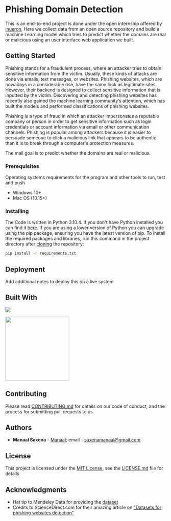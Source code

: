 # Phishing Domain Detection

This is an end-to-end project is done under the open internship offered by [inueron](https://internship.ineuron.ai/project/board/Phishing-Domain-Detection/62445bb9ef23b90657e6db1b), Here we collect data from an open source repository and build a machine Learning model which tries to predict whether the domains are real or malicious using an user interface web application we built.

## Getting Started

Phishing stands for a fraudulent process, where an attacker tries to obtain sensitive information from the victim. Usually, these kinds of attacks are done via emails, text messages, or websites. Phishing websites, which are nowadays in a considerable rise, have the same look as legitimate sites. However, their backend is designed to collect sensitive information that is inputted by the victim. Discovering and detecting phishing websites has recently also gained the machine learning community’s attention, which has built the models and performed classifications of phishing websites.

Phishing is a type of fraud in which an attacker impersonates a reputable company or person in order to get sensitive information such as login credentials or account information via email or other communication channels. Phishing is popular among attackers because it is easier to persuade someone to click a malicious link that appears to be authentic than it is to break through a computer's protection measures.

The mail goal is to predict whether the domains are real or malicious.

### Prerequisites

Operating systems requirements for the program and other tools to run, test and push 
- Windows 10+
- Mac OS (10.15+)

### Installing

The Code is written in Python 3.10.4. If you don't have Python installed you can find it [here](https://www.python.org/downloads/). If you are using a lower version of Python you can upgrade using the pip package, ensuring you have the latest version of pip. To install the required packages and libraries, run this command in the project directory after [cloning](https://www.howtogeek.com/451360/how-to-clone-a-github-repository/) the repository:
```bash
pip install -r requirements.txt
```

## Deployment

Add additional notes to deploy this on a live system

## Built With
![](https://forthebadge.com/images/badges/made-with-python.svg)

[<img target="_blank" src="https://scikit-learn.org/stable/_static/scikit-learn-logo-small.png" width=200>](https://scikit-learn.org/stable/) 

## Contributing

Please read [CONTRIBUTING.md](CONTRIBUTING.md) for details on our code
of conduct, and the process for submitting pull requests to us.

## Authors

  - **Manaal Saxena** -
    [Manaal](https://github.com/trickster-00); 
    email - [saxenamanaal@gmail.com](saxenamanaal@gmail.com)

## License

This project is licensed under the [MIT License](https://github.com/trickster-00/Phishing-Domain-Detection/blob/52370ccca5aa1a4b52ee37deb9497038a078ed62/LICENSE), see the [LICENSE.md](https://github.com/trickster-00/Phishing-Domain-Detection/blob/52370ccca5aa1a4b52ee37deb9497038a078ed62/LICENSE) file for
details

## Acknowledgments

  - Hat tip to Mendeley Data for providing the [dataset](https://data.mendeley.com/datasets/72ptz43s9v/1)
  - Credits to ScienceDirect.com for their amazing article on ["Datasets for phishing websites detection"](https://www.sciencedirect.com/science/article/pii/S2352340920313202)

